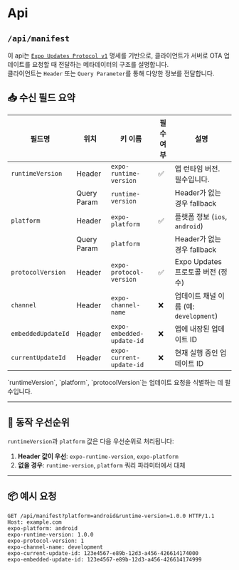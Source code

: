 # Api

## `/api/manifest`

이 api는 [`Expo Updates Protocol v1`](https://docs.expo.dev/technical-specs/expo-updates-1/) 명세를 기반으로, 클라이언트가 서버로 OTA 업데이트를 요청할 때 전달하는 메타데이터의 구조를 설명합니다.  
클라이언트는 `Header` 또는 `Query Parameter`를 통해 다양한 정보를 전달합니다.

## 📥 수신 필드 요약

| 필드명              | 위치            | 키 이름                        | 필수 여부 | 설명 |
|---------------------|------------------|-------------------------------|-----------|------|
| `runtimeVersion`     | Header           | `expo-runtime-version`         | ✅         | 앱 런타임 버전. 필수입니다. |
|                     | Query Param      | `runtime-version`              |           | Header가 없는 경우 fallback |
| `platform`           | Header           | `expo-platform`                | ✅         | 플랫폼 정보 (`ios`, `android`) |
|                     | Query Param      | `platform`                     |           | Header가 없는 경우 fallback |
| `protocolVersion`    | Header           | `expo-protocol-version`        | ✅         | Expo Updates 프로토콜 버전 (정수) |
| `channel`            | Header           | `expo-channel-name`            | ❌         | 업데이트 채널 이름 (예: `development`) |
| `embeddedUpdateId`   | Header           | `expo-embedded-update-id`      | ❌         | 앱에 내장된 업데이트 ID |
| `currentUpdateId`    | Header           | `expo-current-update-id`       | ❌         | 현재 실행 중인 업데이트 ID |

<Callout type="info">
  `runtimeVersion`, `platform`, `protocolVersion`는 업데이트 요청을 식별하는 데 필수입니다.
</Callout>

---

## 🧪 동작 우선순위

`runtimeVersion`과 `platform` 값은 다음 우선순위로 처리됩니다:

1. **Header 값이 우선**: `expo-runtime-version`, `expo-platform`
2. **없을 경우**: `runtime-version`, `platform` 쿼리 파라미터에서 대체

---

## 📦 예시 요청

```http
GET /api/manifest?platform=android&runtime-version=1.0.0 HTTP/1.1
Host: example.com
expo-platform: android
expo-runtime-version: 1.0.0
expo-protocol-version: 1
expo-channel-name: development
expo-current-update-id: 123e4567-e89b-12d3-a456-426614174000
expo-embedded-update-id: 123e4567-e89b-12d3-a456-426614174999
